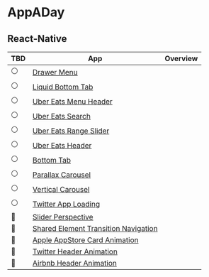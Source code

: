 # AppADay

## React-Native

| TBD                 | App                                                                                               | Overview |
| ------------------- | ------------------------------------------------------------------------------------------------- | -------- |
| :white_circle:      | [Drawer Menu](/)                                                                                  |          |
| :white_circle:      | [Liquid Bottom Tab](/)                                                                            |          |
| :white_circle:      | [Uber Eats Menu Header](/)                                                                        |          |
| :white_circle:      | [Uber Eats Search](/)                                                                             |          |
| :white_circle:      | [Uber Eats Range Slider](/)                                                                       |          |
| :white_circle:      | [Uber Eats Header](/)                                                                             |          |
| :white_circle:      | [Bottom Tab](/)                                                                                   |          |
| :white_circle:      | [Parallax Carousel](/)                                                                            |          |
| :white_circle:      | [Vertical Carousel](/)                                                                            |          |
| :white_circle:      | [Twitter App Loading](/)                                                                          |          |
| :large_blue_circle: | [Slider Perspective](/ReactNative/screens/Slider-Perspective)                                     |          |
| :large_blue_circle: | [Shared Element Transition Navigation](/ReactNative/screens/Shared-Element-Transition-Navigation) |          |
| :large_blue_circle: | [Apple AppStore Card Animation](/ReactNative/screens/Apple-AppStore-Card-Animation)               |          |
| :large_blue_circle: | [Twitter Header Animation](/ReactNative/screens/Twitter-Header-Animation)                         |          |
| :large_blue_circle: | [Airbnb Header Animation](/ReactNative/screens/Airbnb-Header-Animation)                           |          |
